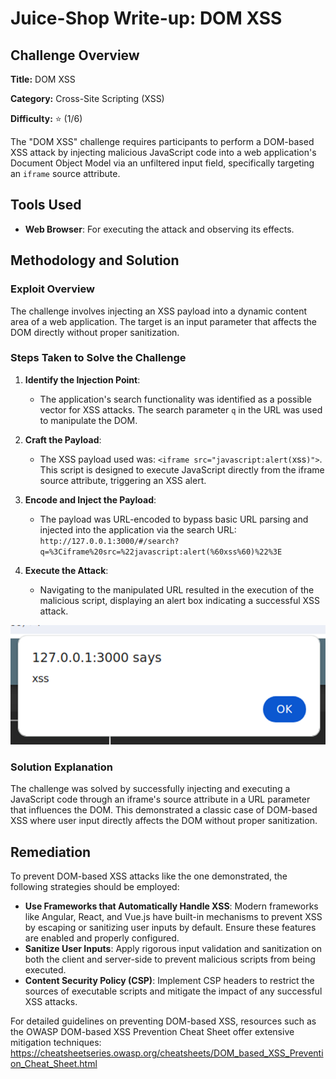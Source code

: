# Juice-Shop Write-up: DOM XSS

## Challenge Overview

**Title:** DOM XSS

**Category:** Cross-Site Scripting (XSS)

**Difficulty:** ⭐ (1/6)

The "DOM XSS" challenge requires participants to perform a DOM-based XSS attack by injecting malicious JavaScript code into a web application's Document Object Model via an unfiltered input field, specifically targeting an `iframe` source attribute.

## Tools Used

- **Web Browser**: For executing the attack and observing its effects.

## Methodology and Solution

### Exploit Overview

The challenge involves injecting an XSS payload into a dynamic content area of a web application. The target is an input parameter that affects the DOM directly without proper sanitization.

### Steps Taken to Solve the Challenge

1. **Identify the Injection Point**:
   - The application's search functionality was identified as a possible vector for XSS attacks. The search parameter `q` in the URL was used to manipulate the DOM.

2. **Craft the Payload**:
   - The XSS payload used was: `<iframe src="javascript:alert(`xss`)">`. This script is designed to execute JavaScript directly from the iframe source attribute, triggering an XSS alert.

3. **Encode and Inject the Payload**:
   - The payload was URL-encoded to bypass basic URL parsing and injected into the application via the search URL: `http://127.0.0.1:3000/#/search?q=%3Ciframe%20src=%22javascript:alert(%60xss%60)%22%3E`

4. **Execute the Attack**:
   - Navigating to the manipulated URL resulted in the execution of the malicious script, displaying an alert box indicating a successful XSS attack.

![alt text](../assets/difficulty1/dom_xss_1.png)

### Solution Explanation

The challenge was solved by successfully injecting and executing a JavaScript code through an iframe's source attribute in a URL parameter that influences the DOM. This demonstrated a classic case of DOM-based XSS where user input directly affects the DOM without proper sanitization.

## Remediation

To prevent DOM-based XSS attacks like the one demonstrated, the following strategies should be employed:

- **Use Frameworks that Automatically Handle XSS**: Modern frameworks like Angular, React, and Vue.js have built-in mechanisms to prevent XSS by escaping or sanitizing user inputs by default. Ensure these features are enabled and properly configured.
- **Sanitize User Inputs**: Apply rigorous input validation and sanitization on both the client and server-side to prevent malicious scripts from being executed.
- **Content Security Policy (CSP)**: Implement CSP headers to restrict the sources of executable scripts and mitigate the impact of any successful XSS attacks.

For detailed guidelines on preventing DOM-based XSS, resources such as the OWASP DOM-based XSS Prevention Cheat Sheet offer extensive mitigation techniques: https://cheatsheetseries.owasp.org/cheatsheets/DOM_based_XSS_Prevention_Cheat_Sheet.html
